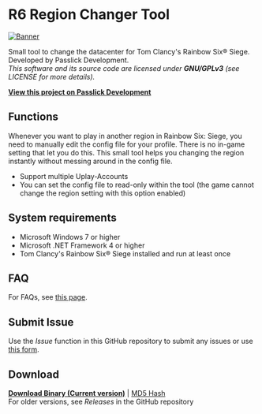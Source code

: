 # R6 Region Changer Tool

[![Banner](https://i.imgur.com/l0SJ7RL.png)](https://passlickdev.com/en/software/r6-region-changer_1002/)  
  
Small tool to change the datacenter for Tom Clancy's Rainbow Six® Siege. Developed by Passlick Development.  
*This software and its source code are licensed under **GNU/GPLv3** (see LICENSE for more details).*  
  
**[View this project on Passlick Development](https://passlickdev.com/en/software/r6-region-changer_1002/)**  

## Functions

Whenever you want to play in another region in Rainbow Six: Siege, you need to manually edit the config file for your profile. There is no in-game setting that let you do this. This small tool helps you changing the region instantly without messing around in the config file.

- Support multiple Uplay-Accounts
- You can set the config file to read-only within the tool (the game cannot change the region setting with this option enabled)  
  
## System requirements
- Microsoft Windows 7 or higher
- Microsoft .NET Framework 4 or higher
- Tom Clancy's Rainbow Six® Siege installed and run at least once  
  
## FAQ

For FAQs, see [this page](https://passlickdev.com/en/software/r6-region-changer_1002/faq.html).  
  
## Submit Issue
  
Use the *Issue* function in this GitHub repository to submit any issues or use [this form](https://passlickdev.com/en/support/bugform.html).  

## Download


**[Download Binary (Current version)](http://dl.passlickdev.com/download?id=10021)** | [MD5 Hash](https://dl.passlickdev.com/hash/10021/current/hash.md5)  
For older versions, see *Releases* in the GitHub repository
